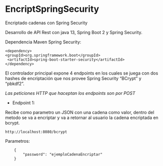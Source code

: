 # EncriptSpringSecurity
Encriptado cadenas con Spring Security

Desarrollo de API Rest con java 13, Spring Boot 2 y Spring Security.

Dependencia Maven Spring Security:

```
<dependency>
<groupId>org.springframework.boot</groupId>
 <artifactId>spring-boot-starter-security</artifactId>
</dependency>
```

El controlador principal expone 4 endpoints en los cuales se juega con dos hashes de encriptación que nos provee Spring Security “BCrypt” y “pbkdf2”.

*Las peticiones HTTP que haceptan los endpoints son por POST*

* Endpoint 1:

Recibe como parametro un JSON con una cadena como valor, dentro del metodo se va a encriptar y va a retornar al usuario la cadena encriptada en bcrypt.

```
http://localhost:8080/bcrypt
```

Parametros:
```
    {
        "password": "ejemploCadenaEncriptar"
    }
```



